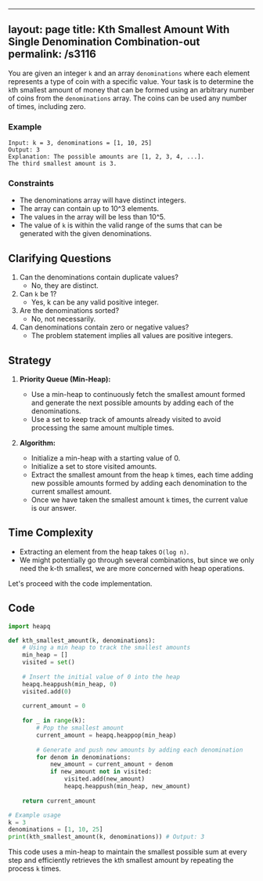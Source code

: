 
---
layout: page
title:  Kth Smallest Amount With Single Denomination Combination-out
permalink: /s3116
---

You are given an integer `k` and an array `denominations` where each element represents a type of coin with a specific value. Your task is to determine the `k`th smallest amount of money that can be formed using an arbitrary number of coins from the `denominations` array. The coins can be used any number of times, including zero.

### Example
```plaintext
Input: k = 3, denominations = [1, 10, 25]
Output: 3
Explanation: The possible amounts are [1, 2, 3, 4, ...].
The third smallest amount is 3.
```

### Constraints
- The denominations array will have distinct integers.
- The array can contain up to 10^3 elements.
- The values in the array will be less than 10^5.
- The value of `k` is within the valid range of the sums that can be generated with the given denominations.

## Clarifying Questions
1. Can the denominations contain duplicate values? 
   - No, they are distinct.
2. Can `k` be 1? 
   - Yes, k can be any valid positive integer.
3. Are the denominations sorted?
   - No, not necessarily.
4. Can denominations contain zero or negative values?
   - The problem statement implies all values are positive integers.

## Strategy

1. **Priority Queue (Min-Heap):** 
    - Use a min-heap to continuously fetch the smallest amount formed and generate the next possible amounts by adding each of the denominations.
    - Use a set to keep track of amounts already visited to avoid processing the same amount multiple times.

2. **Algorithm:**
    - Initialize a min-heap with a starting value of 0.
    - Initialize a set to store visited amounts.
    - Extract the smallest amount from the heap `k` times, each time adding new possible amounts formed by adding each denomination to the current smallest amount.
    - Once we have taken the smallest amount `k` times, the current value is our answer.

## Time Complexity
- Extracting an element from the heap takes `O(log n)`.
- We might potentially go through several combinations, but since we only need the k-th smallest, we are more concerned with heap operations.

Let's proceed with the code implementation.

## Code

```python
import heapq

def kth_smallest_amount(k, denominations):
    # Using a min heap to track the smallest amounts
    min_heap = []
    visited = set()
    
    # Insert the initial value of 0 into the heap
    heapq.heappush(min_heap, 0)
    visited.add(0)
    
    current_amount = 0
    
    for _ in range(k):
        # Pop the smallest amount
        current_amount = heapq.heappop(min_heap)
        
        # Generate and push new amounts by adding each denomination
        for denom in denominations:
            new_amount = current_amount + denom
            if new_amount not in visited:
                visited.add(new_amount)
                heapq.heappush(min_heap, new_amount)
    
    return current_amount

# Example usage
k = 3
denominations = [1, 10, 25]
print(kth_smallest_amount(k, denominations)) # Output: 3
```

This code uses a min-heap to maintain the smallest possible sum at every step and efficiently retrieves the `k`th smallest amount by repeating the process `k` times.